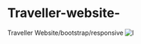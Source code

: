 # Traveller-website-
Traveller Website/bootstrap/responsive
![l](https://user-images.githubusercontent.com/63362359/110870532-a103a800-82f2-11eb-9417-722963df66c2.png)
